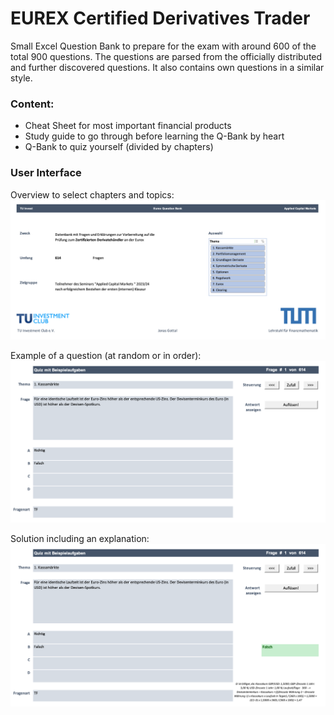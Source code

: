 # EUREX Certified Derivatives Trader
Small Excel Question Bank to prepare for the exam with around 600 of the total 900 questions. The questions are parsed from the officially distributed and further discovered questions. It also contains own questions in a similar style.

### Content:
- Cheat Sheet for most important financial products
- Study guide to go through before learning the Q-Bank by heart
- Q-Bank to quiz yourself (divided by chapters)

### User Interface
Overview to select chapters and topics:
<img src="https://github.com/trashpanda-ai/EUREX-Certified-Derivatives-Trader/blob/main/assets/Overview.png?raw=true" width="600"/>

Example of a question (at random or in order):
<img src="https://github.com/trashpanda-ai/EUREX-Certified-Derivatives-Trader/blob/main/assets/Question.png?raw=true" width="600"/>

Solution including an explanation: 
<img src="https://github.com/trashpanda-ai/EUREX-Certified-Derivatives-Trader/blob/main/assets/Answer.png?raw=true" width="600"/>